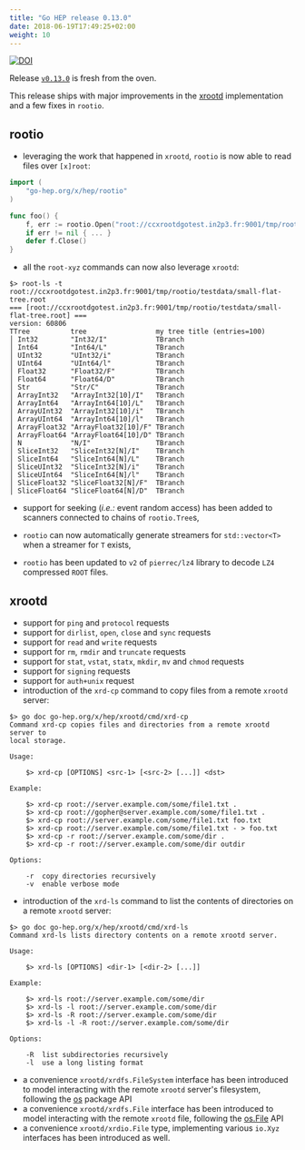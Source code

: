 ```yaml
---
title: "Go HEP release 0.13.0"
date: 2018-06-19T17:49:25+02:00
weight: 10
---
```


[![DOI](https://zenodo.org/badge/DOI/10.5281/zenodo.1292867.svg)](https://doi.org/10.5281/zenodo.1292867)

Release [`v0.13.0`](https://github.com/go-hep/hep/tree/v0.13.0) is fresh from the oven.

This release ships with major improvements in the [xrootd](https://godoc.org/go-hep.org/x/hep/xrootd) implementation and a few fixes in `rootio`.

## rootio

- leveraging the work that happened in `xrootd`, `rootio` is now able to read files over `[x]root`:

```go
import (
    "go-hep.org/x/hep/rootio"
)

func foo() {
    f, err := rootio.Open("root://ccxrootdgotest.in2p3.fr:9001/tmp/rootio/testdata/small-flat-tree.root")
    if err != nil { ... }
    defer f.Close()
}
```

- all the `root-xyz` commands can now also leverage `xrootd`:
```
$> root-ls -t root://ccxrootdgotest.in2p3.fr:9001/tmp/rootio/testdata/small-flat-tree.root
=== [root://ccxrootdgotest.in2p3.fr:9001/tmp/rootio/testdata/small-flat-tree.root] ===
version: 60806
TTree          tree                 my tree title (entries=100)
│ Int32        "Int32/I"            TBranch
│ Int64        "Int64/L"            TBranch
│ UInt32       "UInt32/i"           TBranch
│ UInt64       "UInt64/l"           TBranch
│ Float32      "Float32/F"          TBranch
│ Float64      "Float64/D"          TBranch
│ Str          "Str/C"              TBranch
│ ArrayInt32   "ArrayInt32[10]/I"   TBranch
│ ArrayInt64   "ArrayInt64[10]/L"   TBranch
│ ArrayUInt32  "ArrayInt32[10]/i"   TBranch
│ ArrayUInt64  "ArrayInt64[10]/l"   TBranch
│ ArrayFloat32 "ArrayFloat32[10]/F" TBranch
│ ArrayFloat64 "ArrayFloat64[10]/D" TBranch
│ N            "N/I"                TBranch
│ SliceInt32   "SliceInt32[N]/I"    TBranch
│ SliceInt64   "SliceInt64[N]/L"    TBranch
│ SliceUInt32  "SliceInt32[N]/i"    TBranch
│ SliceUInt64  "SliceInt64[N]/l"    TBranch
│ SliceFloat32 "SliceFloat32[N]/F"  TBranch
│ SliceFloat64 "SliceFloat64[N]/D"  TBranch
```

- support for seeking (_i.e.:_ event random access) has been added to scanners connected to chains of `rootio.Tree`s,

- `rootio` can now automatically generate streamers for `std::vector<T>` when a streamer for `T` exists,

- `rootio` has been updated to `v2` of `pierrec/lz4` library to decode `LZ4` compressed `ROOT` files.

## xrootd

- support for `ping` and `protocol` requests
- support for `dirlist`, `open`, `close` and `sync` requests
- support for `read` and `write` requests
- support for `rm`, `rmdir` and `truncate` requests
- support for `stat`, `vstat`, `statx`, `mkdir`, `mv` and `chmod` requests
- support for `signing` requests
- support for `auth+unix` request
- introduction of the `xrd-cp` command to copy files from a remote `xrootd` server:

```
$> go doc go-hep.org/x/hep/xrootd/cmd/xrd-cp
Command xrd-cp copies files and directories from a remote xrootd server to
local storage.

Usage:

    $> xrd-cp [OPTIONS] <src-1> [<src-2> [...]] <dst>

Example:

    $> xrd-cp root://server.example.com/some/file1.txt .
    $> xrd-cp root://gopher@server.example.com/some/file1.txt .
    $> xrd-cp root://server.example.com/some/file1.txt foo.txt
    $> xrd-cp root://server.example.com/some/file1.txt - > foo.txt
    $> xrd-cp -r root://server.example.com/some/dir .
    $> xrd-cp -r root://server.example.com/some/dir outdir

Options:

    -r	copy directories recursively
    -v	enable verbose mode
```

- introduction of the `xrd-ls` command to list the contents of directories on a remote `xrootd` server:

```
$> go doc go-hep.org/x/hep/xrootd/cmd/xrd-ls
Command xrd-ls lists directory contents on a remote xrootd server.

Usage:

    $> xrd-ls [OPTIONS] <dir-1> [<dir-2> [...]]

Example:

    $> xrd-ls root://server.example.com/some/dir
    $> xrd-ls -l root://server.example.com/some/dir
    $> xrd-ls -R root://server.example.com/some/dir
    $> xrd-ls -l -R root://server.example.com/some/dir

Options:

    -R	list subdirectories recursively
    -l	use a long listing format
```

- a convenience `xrootd/xrdfs.FileSystem` interface has been introduced to model interacting with the remote `xrootd` server's filesystem, following the [os](https://godoc.org/os) package API
- a convenience `xrootd/xrdfs.File` interface has been introduced to model interacting with the remote `xrootd` file, following the [os.File](https://godoc.org/os#File) API
- a convenience `xrootd/xrdio.File` type, implementing various `io.Xyz` interfaces has been introduced as well.
